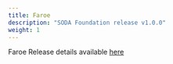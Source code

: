 ```yaml
---
title: Faroe
description: "SODA Foundation release v1.0.0"
weight: 1
---
```


Faroe Release details available [here](https://github.com/sodafoundation/releases/releases/tag/v1.0.0)
